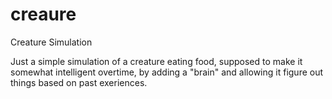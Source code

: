 # creaure
Creature Simulation



Just a simple simulation of a creature eating food, supposed to make it somewhat intelligent overtime, by adding a "brain" and allowing it figure out things based on past exeriences.


